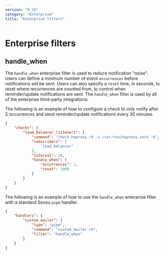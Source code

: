 ```yaml
---
version: "0.16"
category: "Enterprise"
title: "Enterprise filters"
---
```


# Enterprise filters

## handle_when

The `handle_when` enterprise filter is used to reduce notification
"noise". Users can define a minimum number of event `occurrences`
before notifications will be sent. Users can also specify a `reset`
time, in seconds, to reset where recurrences are counted from, to
control when reminder/update notifications are sent. The `handle_when`
filter is used by all of the enterprise third-party integrations.

The following is an example of how to configure a check to only notify
after 2 occurrences and send reminder/update notifications every 30
minutes.

~~~ json
{
    "checks": {
        "load_balancer_listeners": {
            "command": "check-haproxy.rb -s /var/run/haproxy.sock -A",
            "subscribers": [
                "load_balancer"
            ],
            "interval": 20,
            "handle_when": {
                "occurrences": 2,
                "reset": 1800
            }
        }
    }
}
~~~

The following is an example of how to use the `handle_when` enterprise
filter with a standard Sensu `pipe` handler.

~~~ json
{
    "handlers": {
        "custom_mailer": {
            "type": "pipe",
            "command": "custom_mailer.rb",
            "filter": "handle_when"
        }
    }
}
~~~
